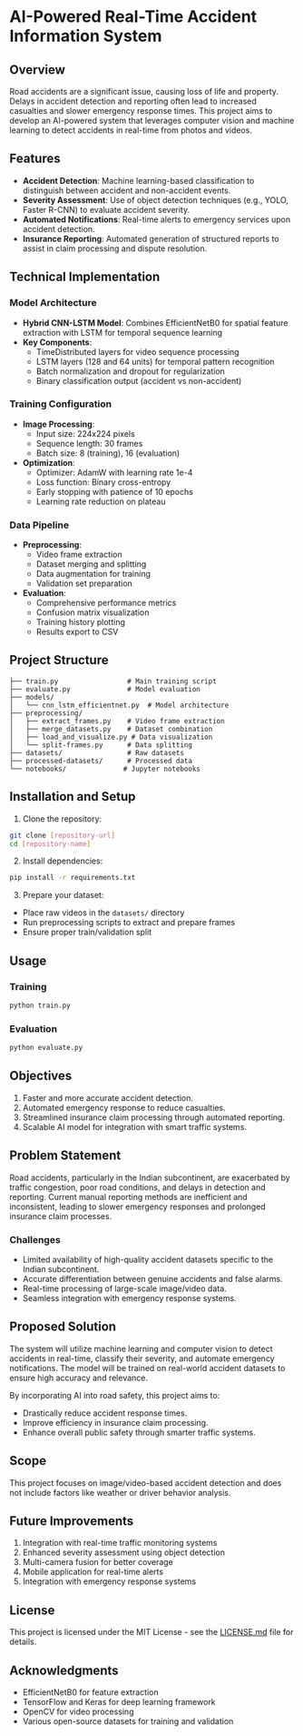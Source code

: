 # AI-Powered Real-Time Accident Information System

## Overview

Road accidents are a significant issue, causing loss of life and property. Delays in accident detection and reporting often lead to increased casualties and slower emergency response times. This project aims to develop an AI-powered system that leverages computer vision and machine learning to detect accidents in real-time from photos and videos.

## Features

- **Accident Detection**: Machine learning-based classification to distinguish between accident and non-accident events.
- **Severity Assessment**: Use of object detection techniques (e.g., YOLO, Faster R-CNN) to evaluate accident severity.
- **Automated Notifications**: Real-time alerts to emergency services upon accident detection.
- **Insurance Reporting**: Automated generation of structured reports to assist in claim processing and dispute resolution.

## Technical Implementation

### Model Architecture

- **Hybrid CNN-LSTM Model**: Combines EfficientNetB0 for spatial feature extraction with LSTM for temporal sequence learning
- **Key Components**:
  - TimeDistributed layers for video sequence processing
  - LSTM layers (128 and 64 units) for temporal pattern recognition
  - Batch normalization and dropout for regularization
  - Binary classification output (accident vs non-accident)

### Training Configuration

- **Image Processing**:
  - Input size: 224x224 pixels
  - Sequence length: 30 frames
  - Batch size: 8 (training), 16 (evaluation)
- **Optimization**:
  - Optimizer: AdamW with learning rate 1e-4
  - Loss function: Binary cross-entropy
  - Early stopping with patience of 10 epochs
  - Learning rate reduction on plateau

### Data Pipeline

- **Preprocessing**:
  - Video frame extraction
  - Dataset merging and splitting
  - Data augmentation for training
  - Validation set preparation
- **Evaluation**:
  - Comprehensive performance metrics
  - Confusion matrix visualization
  - Training history plotting
  - Results export to CSV

## Project Structure

```
├── train.py                 # Main training script
├── evaluate.py              # Model evaluation
├── models/
│   └── cnn_lstm_efficientnet.py  # Model architecture
├── preprocessing/
│   ├── extract_frames.py    # Video frame extraction
│   ├── merge_datasets.py    # Dataset combination
│   ├── load_and_visualize.py # Data visualization
│   └── split-frames.py      # Data splitting
├── datasets/                # Raw datasets
├── processed-datasets/      # Processed data
└── notebooks/              # Jupyter notebooks
```

## Installation and Setup

1. Clone the repository:

```bash
git clone [repository-url]
cd [repository-name]
```

2. Install dependencies:

```bash
pip install -r requirements.txt
```

3. Prepare your dataset:

- Place raw videos in the `datasets/` directory
- Run preprocessing scripts to extract and prepare frames
- Ensure proper train/validation split

## Usage

### Training

```bash
python train.py
```

### Evaluation

```bash
python evaluate.py
```

## Objectives

1. Faster and more accurate accident detection.
2. Automated emergency response to reduce casualties.
3. Streamlined insurance claim processing through automated reporting.
4. Scalable AI model for integration with smart traffic systems.

## Problem Statement

Road accidents, particularly in the Indian subcontinent, are exacerbated by traffic congestion, poor road conditions, and delays in detection and reporting. Current manual reporting methods are inefficient and inconsistent, leading to slower emergency responses and prolonged insurance claim processes.

### Challenges

- Limited availability of high-quality accident datasets specific to the Indian subcontinent.
- Accurate differentiation between genuine accidents and false alarms.
- Real-time processing of large-scale image/video data.
- Seamless integration with emergency response systems.

## Proposed Solution

The system will utilize machine learning and computer vision to detect accidents in real-time, classify their severity, and automate emergency notifications. The model will be trained on real-world accident datasets to ensure high accuracy and relevance.

By incorporating AI into road safety, this project aims to:

- Drastically reduce accident response times.
- Improve efficiency in insurance claim processing.
- Enhance overall public safety through smarter traffic systems.

## Scope

This project focuses on image/video-based accident detection and does not include factors like weather or driver behavior analysis.

## Future Improvements

1. Integration with real-time traffic monitoring systems
2. Enhanced severity assessment using object detection
3. Multi-camera fusion for better coverage
4. Mobile application for real-time alerts
5. Integration with emergency response systems

## License

This project is licensed under the MIT License - see the [LICENSE.md](LICENSE.md) file for details.

## Acknowledgments

- EfficientNetB0 for feature extraction
- TensorFlow and Keras for deep learning framework
- OpenCV for video processing
- Various open-source datasets for training and validation
